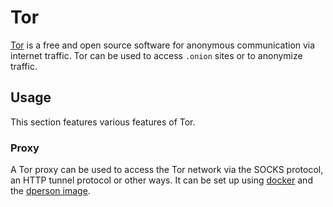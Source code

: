 # Tor

[Tor](https://www.torproject.org/) is a free and open source software for
anonymous communication via internet traffic.
Tor can be used to access `.onion` sites or to anonymize traffic.

## Usage

This section features various features of Tor.

### Proxy

A Tor proxy can be used to access the Tor network via the SOCKS protocol, an
HTTP tunnel protocol or other ways.
It can be set up using [docker](/wiki/docker.md) and the
[dperson image](./docker-images/dperson_-_torproxy.md).
